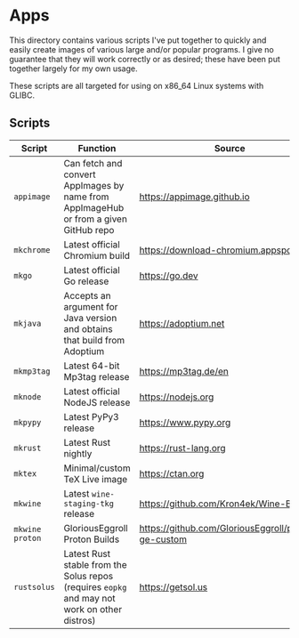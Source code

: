 # Apps

This directory contains various scripts I've put together to quickly and easily create
images of various large and/or popular programs. I give no guarantee that they will
work correctly or as desired; these have been put together largely for my own usage.

These scripts are all targeted for using on x86_64 Linux systems with GLIBC.

## Scripts

Script | Function | Source
--- | --- | ---
`appimage ` | Can fetch and convert AppImages by name from AppImageHub or from a given GitHub repo| <https://appimage.github.io>
`mkchrome ` | Latest official Chromium build | <https://download-chromium.appspot.com>
`mkgo     ` | Latest official Go release | <https://go.dev>
`mkjava   ` | Accepts an argument for Java version and obtains that build from Adoptium | <https://adoptium.net>
`mkmp3tag ` | Latest 64-bit Mp3tag release | <https://mp3tag.de/en>
`mknode   ` | Latest official NodeJS release | <https://nodejs.org>
`mkpypy   ` | Latest PyPy3 release | <https://www.pypy.org>
`mkrust   ` | Latest Rust nightly | <https://rust-lang.org>
`mktex    ` | Minimal/custom TeX Live image | <https://ctan.org>
`mkwine   ` | Latest `wine-staging-tkg` release | <https://github.com/Kron4ek/Wine-Builds>
`mkwine proton` | GloriousEggroll Proton Builds | <https://github.com/GloriousEggroll/proton-ge-custom>
`rustsolus` | Latest Rust stable from the Solus repos (requires `eopkg` and may not work on other distros) | <https://getsol.us>
